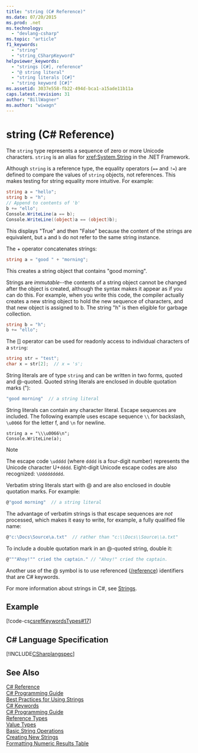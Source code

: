 ```yaml
---
title: "string (C# Reference)"
ms.date: 07/20/2015
ms.prod: .net
ms.technology: 
  - "devlang-csharp"
ms.topic: "article"
f1_keywords: 
  - "string"
  - "string_CSharpKeyword"
helpviewer_keywords: 
  - "strings [C#], reference"
  - "@ string literal"
  - "string literals [C#]"
  - "string keyword [C#]"
ms.assetid: 3037e558-fb22-494d-bca1-a15ade11b11a
caps.latest.revision: 31
author: "BillWagner"
ms.author: "wiwagn"
---
```

# string (C# Reference)
The `string` type represents a sequence of zero or more Unicode characters. `string` is an alias for <xref:System.String> in the .NET Framework.  
  
 Although `string` is a reference type, the equality operators (`==` and `!=`) are defined to compare the values of `string` objects, not references. This makes testing for string equality more intuitive. For example:  
  
```csharp  
string a = "hello";  
string b = "h";  
// Append to contents of 'b'  
b += "ello";  
Console.WriteLine(a == b);  
Console.WriteLine((object)a == (object)b);  
```  
  
 This displays "True" and then "False" because the content of the strings are equivalent, but `a` and `b` do not refer to the same string instance.  
  
 The + operator concatenates strings:  
  
```csharp  
string a = "good " + "morning";  
```  
  
 This creates a string object that contains "good morning".  
  
 Strings are *immutable*--the contents of a string object cannot be changed after the object is created, although the syntax makes it appear as if you can do this. For example, when you write this code, the compiler actually creates a new string object to hold the new sequence of characters, and that new object is assigned to b. The string "h" is then eligible for garbage collection.  
  
```csharp
string b = "h";  
b += "ello";  
```  
  
 The [] operator can be used for readonly access to individual characters of a `string`:  
  
```csharp  
string str = "test";  
char x = str[2];  // x = 's';  
```  
  
 String literals are of type `string` and can be written in two forms, quoted and @-quoted. Quoted string literals are enclosed in double quotation marks ("):  
  
```csharp  
"good morning"  // a string literal  
```  
  
 String literals can contain any character literal. Escape sequences are included. The following example uses escape sequence `\\` for backslash, `\u0066` for the letter f, and `\n` for newline.  
  
```  
string a = "\\\u0066\n";  
Console.WriteLine(a);  
```  
  
> [!NOTE]
>  The escape code `\udddd` (where `dddd` is a four-digit number) represents the Unicode character U+`dddd`. Eight-digit Unicode escape codes are also recognized: `\Udddddddd`.  
  
 Verbatim string literals start with @ and are also enclosed in double quotation marks. For example:  
  
```csharp  
@"good morning"  // a string literal  
```  
  
 The advantage of verbatim strings is that escape sequences are *not* processed, which makes it easy to write, for example, a fully qualified file name:  
  
```csharp  
@"c:\Docs\Source\a.txt"  // rather than "c:\\Docs\\Source\\a.txt"  
```  
  
 To include a double quotation mark in an @-quoted string, double it:  
  
```csharp  
@"""Ahoy!"" cried the captain." // "Ahoy!" cried the captain.  
```  
  
 Another use of the @ symbol is to use referenced ([/reference](../../../csharp/language-reference/compiler-options/reference-compiler-option.md)) identifiers that are C# keywords.  
  
 For more information about strings in C#, see [Strings](../../../csharp/programming-guide/strings/index.md).  
  
## Example  
 [!code-cs[csrefKeywordsTypes#17](../../../csharp/language-reference/keywords/codesnippet/CSharp/string_1.cs)]  
  
## C# Language Specification  
 [!INCLUDE[CSharplangspec](~/includes/csharplangspec-md.md)]  
  
## See Also  
 [C# Reference](../../../csharp/language-reference/index.md)   
 [C# Programming Guide](../../../csharp/programming-guide/index.md)   
 [Best Practices for Using Strings](../../../standard/base-types/best-practices-strings.md)   
 [C# Keywords](../../../csharp/language-reference/keywords/index.md)   
 [C# Programming Guide](../../../csharp/programming-guide/index.md)   
 [Reference Types](../../../csharp/language-reference/keywords/reference-types.md)   
 [Value Types](../../../csharp/language-reference/keywords/value-types.md)   
 [Basic String Operations](../../../standard/base-types/basic-string-operations.md)   
 [Creating New Strings](../../../standard/base-types/creating-new.md)   
 [Formatting Numeric Results Table](../../../csharp/language-reference/keywords/formatting-numeric-results-table.md)
